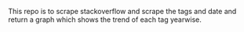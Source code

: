 This repo is to scrape stackoverflow and scrape the tags and date and return a graph which shows the trend of each tag yearwise.
